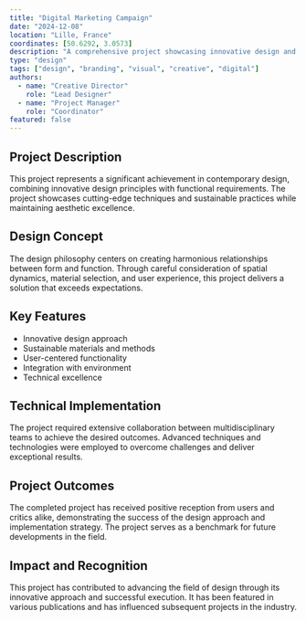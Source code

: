 ```yaml
---
title: "Digital Marketing Campaign"
date: "2024-12-08"
location: "Lille, France"
coordinates: [50.6292, 3.0573]
description: "A comprehensive project showcasing innovative design and creative solutions"
type: "design"
tags: ["design", "branding", "visual", "creative", "digital"]
authors:
  - name: "Creative Director"
    role: "Lead Designer"
  - name: "Project Manager"
    role: "Coordinator"
featured: false
---
```


## Project Description

This project represents a significant achievement in contemporary design, combining innovative design principles with functional requirements. The project showcases cutting-edge techniques and sustainable practices while maintaining aesthetic excellence.

## Design Concept

The design philosophy centers on creating harmonious relationships between form and function. Through careful consideration of spatial dynamics, material selection, and user experience, this project delivers a solution that exceeds expectations.

## Key Features

- Innovative design approach
- Sustainable materials and methods
- User-centered functionality
- Integration with environment
- Technical excellence

## Technical Implementation

The project required extensive collaboration between multidisciplinary teams to achieve the desired outcomes. Advanced techniques and technologies were employed to overcome challenges and deliver exceptional results.

## Project Outcomes

The completed project has received positive reception from users and critics alike, demonstrating the success of the design approach and implementation strategy. The project serves as a benchmark for future developments in the field.

## Impact and Recognition

This project has contributed to advancing the field of design through its innovative approach and successful execution. It has been featured in various publications and has influenced subsequent projects in the industry.
